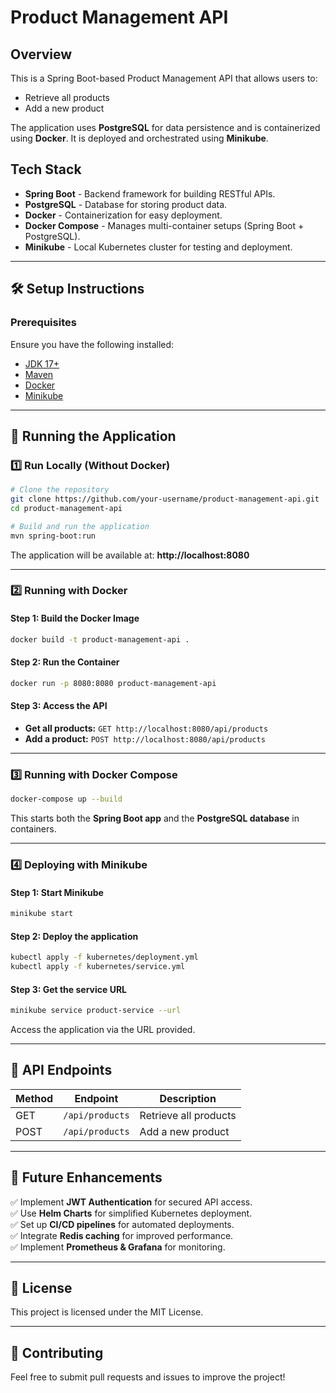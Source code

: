 # Product Management API

## Overview
This is a Spring Boot-based Product Management API that allows users to:
- Retrieve all products
- Add a new product

The application uses **PostgreSQL** for data persistence and is containerized using **Docker**. It is deployed and orchestrated using **Minikube**.

## Tech Stack
- **Spring Boot** - Backend framework for building RESTful APIs.
- **PostgreSQL** - Database for storing product data.
- **Docker** - Containerization for easy deployment.
- **Docker Compose** - Manages multi-container setups (Spring Boot + PostgreSQL).
- **Minikube** - Local Kubernetes cluster for testing and deployment.

---

## 🛠️ Setup Instructions

### Prerequisites
Ensure you have the following installed:
- [JDK 17+](https://adoptium.net/)
- [Maven](https://maven.apache.org/)
- [Docker](https://www.docker.com/get-started)
- [Minikube](https://minikube.sigs.k8s.io/docs/)

---

## 🚀 Running the Application

### 1️⃣ Run Locally (Without Docker)
```sh
# Clone the repository
git clone https://github.com/your-username/product-management-api.git
cd product-management-api

# Build and run the application
mvn spring-boot:run
```

The application will be available at: **http://localhost:8080**

---

### 2️⃣ Running with Docker
#### **Step 1: Build the Docker Image**
```sh
docker build -t product-management-api .
```
#### **Step 2: Run the Container**
```sh
docker run -p 8080:8080 product-management-api
```
#### **Step 3: Access the API**
- **Get all products:** `GET http://localhost:8080/api/products`
- **Add a product:** `POST http://localhost:8080/api/products`

---

### 3️⃣ Running with Docker Compose
```sh
docker-compose up --build
```
This starts both the **Spring Boot app** and the **PostgreSQL database** in containers.

---

### 4️⃣ Deploying with Minikube
#### **Step 1: Start Minikube**
```sh
minikube start
```
#### **Step 2: Deploy the application**
```sh
kubectl apply -f kubernetes/deployment.yml
kubectl apply -f kubernetes/service.yml
```
#### **Step 3: Get the service URL**
```sh
minikube service product-service --url
```
Access the application via the URL provided.

---

## 📜 API Endpoints
| Method | Endpoint | Description |
|--------|---------|-------------|
| GET | `/api/products` | Retrieve all products |
| POST | `/api/products` | Add a new product |

---

## 🔧 Future Enhancements
✅ Implement **JWT Authentication** for secured API access.  
✅ Use **Helm Charts** for simplified Kubernetes deployment.  
✅ Set up **CI/CD pipelines** for automated deployments.  
✅ Integrate **Redis caching** for improved performance.  
✅ Implement **Prometheus & Grafana** for monitoring.  

---

## 📜 License
This project is licensed under the MIT License.

---

## 🙌 Contributing
Feel free to submit pull requests and issues to improve the project!

